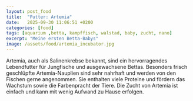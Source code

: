 ```yaml
---
layout: post_food
title:  "Futter: Artemia"
date:   2025-09-30 11:06:51 +0200
categories: [food]
tags: [aquarium ,betta, kampffisch, walstad, baby, zucht, nano]
excerpt: "Meine ersten Betta-Babys"
image: /assets/food/artemia_incubator.jpg
---
```


Artemia, auch als Salinenkrebse bekannt, sind ein hervorragendes Lebendfutter für Jungfische und ausgewachsene Bettas. Besonders frisch geschlüpfte Artemia-Nauplien sind sehr nahrhaft und werden von den Fischen gerne angenommen. Sie enthalten viele Proteine und fördern das Wachstum sowie die Farbenpracht der Tiere. Die Zucht von Artemia ist einfach und kann mit wenig Aufwand zu Hause erfolgen.
